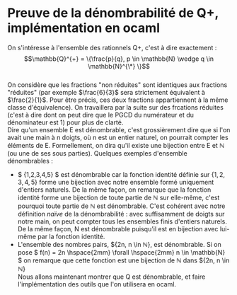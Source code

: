 # Preuve de la dénombrabilité de Q+, implémentation en ocaml

On s'intéresse à l'ensemble des rationnels Q+, c'est à dire exactement :  
$$\mathbb{Q}^{+} = \{\frac{p}{q}, p \in \mathbb{N} \wedge q \in \mathbb{N}^{\*} \}$$  
On considère que les fractions "non réduites" sont identiques aux fractions "réduites" (par exemple $\frac{6}{3}$ sera strictement équivalent à $\frac{2}{1}$. Pour être précis, ces deux fractions appartiennent à la même classe d'équivalence). On travaillera par la suite sur des frcations réduites (c'est à dire dont on peut dire que le PGCD du numérateur et du dénominateur est 1) pour plus de clarté.  
Dire qu'un ensemble E est dénombrable, c'est grossièrement dire que si l'on avait une main à n doigts, où n est un entier naturel, on pourrait compter les éléments de E. Formellement, on dira qu'il existe une bijection entre E et $\mathbb{N}$ (ou une de ses sous parties). Quelques exemples d'ensemble dénombrables :  

+ $ \{1,2,3,4,5\} $ est dénombrable car la fonction identité définie sur $\{1,2,3,4,5\}$ forme une bijection avec notre ensemble formé uniquement d'entiers naturels. De la même façon, on remarque que la fonction identité forme une bijection de toute partie de $\mathbb{N}$ sur elle-même, c'est pourquoi toute partie de $\mathbb{N}$ est dénombrable. C'est cohérent avec notre définition *naïve* de la dénombrabilité : avec suffisamment de doigts sur notre main, on peut compter tous les ensembles finis d'entiers naturels. De la même façon, N est dénombrable puisqu'il est en bijection avec lui-même par la fonction identité.
+ L'ensemble des nombres pairs, $\{2n, n \in $\mathbb{N}\}$, est dénombrable. Si on pose $ f(n) = 2n \hspace{2mm} \forall \hspace{2mm} n \in \mathbb{N} $ on remarque que cette fonction est une bijection de $\mathbb{N}$ dans $\{2n, n \in $\mathbb{N}\}$  
Nous allons maintenant montrer que Q est dénombrable, et faire l'implémentation des outils que l'on utilisera en ocaml. 

